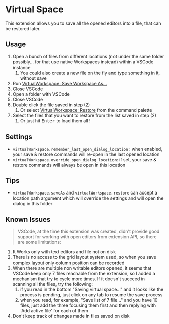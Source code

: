 # Virtual Space

This extension allows you to save all the opened editors into a file, that can be restored later.

## Usage

1) Open a bunch of files from different locations (not under the same folder possibly... for that use native Workspaces instead) within a VSCode instance
   1) You could also create a new file on the fly and type something in it, without save
2) Run [VirtualWorkspace: Save Workspace As...](#virtualWorkspace.saveAs)
3) Close VSCode
4) Open a folder with VSCode
5) Close VSCode
6) Double click the file saved in step (2)
   1) Or select [VirtualWorkspace: Restore](#virtualWorkspace.restore) from the command palette
7) Select the files that you want to restore from the list saved in step (2)
   1) Or just hit <kbd>Enter</kbd> to load them all !

## Settings

- `virtualWorkspace.remember_last_open_dialog_location` : when enabled, your save & restore commands will re-open in the last opened location
- `virtualWorkspace.override_open_dialog_location`: if set, your save & restore commands will always be open in this location


## Tips

- `virtualWorkspace.saveAs` and	`virtualWorkspace.restore` can accept a location path argument which will override the settings and will open the dialog in this folder

## Known Issues

> VSCode, at the time this extension was created, didn't provide good support for working with open editors from extension API, so there are some limitations:
1.  It Works only with text editors and file not on disk
2.  There is no access to the grid layout system used, so when you save complex layout only column position can be recorded
3.  When there are multiple non writable editors opened, it seems that VSCode keep only 7 files reachable from the extension, so I added a mechanism that try to cycle more times. If it doesn't succeed in scanning all the files, try the following:
    1.  if you read in the bottom "Saving virtual space..." and it looks like the process is pending, just click on any tab to resume the save process
    2.  when you read, for example, "Save list of 7 file..." and you have 10 files, just add the three focusing them first and then replying with 'Add active file' for each of them
4.  Don't keep track of changes made in files saved on disk